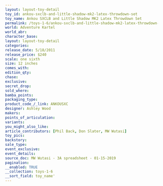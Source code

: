 ```yaml
---
layout: layout-toy-detail 
toy_id: ankou-sxclb-and-little-shadow-mk2-latex-throwdown-set
toy_name: Ankou SXCLB and Little Shadow MK2 Latex Throwdown Set
permalink: /toys-1-6/ankou-sxclb-and-little-shadow-mk2-latex-throwdown-set.html
world: Adventure Kartel
world_abr: 
character_base: 
layout: layout-toy-detail
categories: 
release_date: 5/18/2011
release_price: $240 
scale: one sixth
size: 12 inches
comes_with: 
edition_qty: 
chase: 
exclusive: 
secret_drop: 
sold_where: 
bamba_points: 
packaging_type: 
product_code_/_link: ANKOUSXC
designer: Ashley Wood
makers: 
points_of_articulation: 
variants: 
you_might_also_like: 
article_contributors: [Phil Back, Don Slater, MW Wutasi]
toy_pics: 
backstory: 
sale_type: 
event_exclusive: 
event_details: 
source_doc: MW Wutasi - 3A spreadsheet - 01-15-2019
pagination: 
__enabled: TRUE
__collection: toys-1-6
__sort_field: toy_name'
---
```

